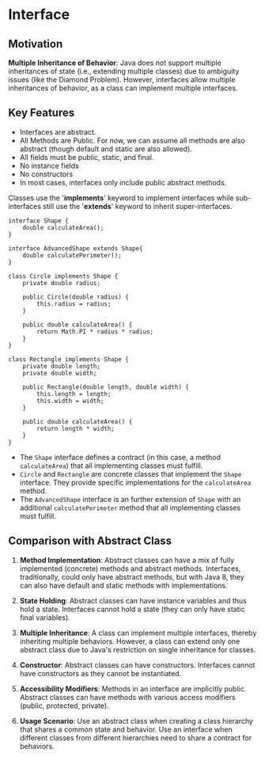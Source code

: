 # Interface

## Motivation

**Multiple Inheritance of Behavior**: Java does not support multiple inheritances of state (i.e., extending multiple classes) due to ambiguity issues (like the Diamond Problem). However, interfaces allow multiple inheritances of behavior, as a class can implement multiple interfaces.

## Key Features

- Interfaces are abstract.
- All Methods are Public. For now, we can assume all methods are also abstract (though default and static are also allowed).
- All fields must be public, static, and final.
- No instance fields
- No constructors
- In most cases, interfaces only include public abstract methods.

Classes use the '**implements**' keyword to implement interfaces while sub-interfaces still use the '**extends**' keyword to inherit super-interfaces.

```
interface Shape {
    double calculateArea();
}

interface AdvancedShape extends Shape{
    double calculatePerimeter();
}

class Circle implements Shape {
    private double radius;

    public Circle(double radius) {
        this.radius = radius;
    }

    public double calculateArea() {
        return Math.PI * radius * radius;
    }
}

class Rectangle implements Shape {
    private double length;
    private double width;

    public Rectangle(double length, double width) {
        this.length = length;
        this.width = width;
    }
    
    public double calculateArea() {
        return length * width;
    }
}
```

- The `Shape` interface defines a contract (in this case, a method `calculateArea`) that all implementing classes must fulfill.
- `Circle` and `Rectangle` are concrete classes that implement the `Shape` interface. They provide specific implementations for the `calculateArea` method.
- The `AdvancedShape` interface is an further extension of `Shape` with an additional `calculatePerimeter` method that all implementing classes must fulfill.

## Comparison with Abstract Class

1.  **Method Implementation**: Abstract classes can have a mix of fully implemented (concrete) methods and abstract methods. Interfaces, traditionally, could only have abstract methods, but with Java 8, they can also have default and static methods with implementations.
    
2.  **State Holding**: Abstract classes can have instance variables and thus hold a state. Interfaces cannot hold a state (they can only have static final variables).
    
3.  **Multiple Inheritance**: A class can implement multiple interfaces, thereby inheriting multiple behaviors. However, a class can extend only one abstract class due to Java's restriction on single inheritance for classes.
    
4.  **Constructor**: Abstract classes can have constructors. Interfaces cannot have constructors as they cannot be instantiated.
    
5.  **Accessibility Modifiers**: Methods in an interface are implicitly public. Abstract classes can have methods with various access modifiers (public, protected, private).
    
6.  **Usage Scenario**: Use an abstract class when creating a class hierarchy that shares a common state and behavior. Use an interface when different classes from different hierarchies need to share a contract for behaviors.